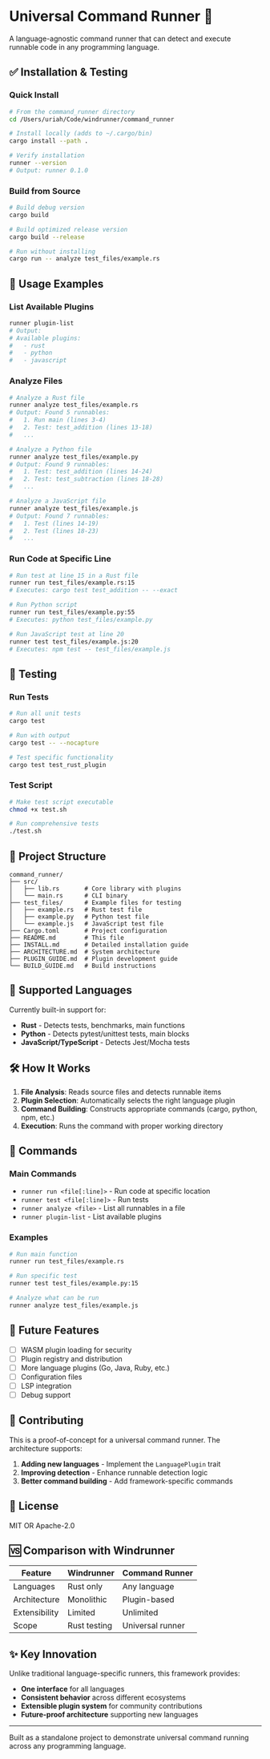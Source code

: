 # Universal Command Runner 🚀

A language-agnostic command runner that can detect and execute runnable code in any programming language.

## ✅ Installation & Testing

### Quick Install

```bash
# From the command_runner directory
cd /Users/uriah/Code/windrunner/command_runner

# Install locally (adds to ~/.cargo/bin)
cargo install --path .

# Verify installation
runner --version
# Output: runner 0.1.0
```

### Build from Source

```bash
# Build debug version
cargo build

# Build optimized release version  
cargo build --release

# Run without installing
cargo run -- analyze test_files/example.rs
```

## 🎯 Usage Examples

### List Available Plugins

```bash
runner plugin-list
# Output:
# Available plugins:
#   - rust
#   - python
#   - javascript
```

### Analyze Files

```bash
# Analyze a Rust file
runner analyze test_files/example.rs
# Output: Found 5 runnables:
#   1. Run main (lines 3-4)
#   2. Test: test_addition (lines 13-18)
#   ...

# Analyze a Python file
runner analyze test_files/example.py
# Output: Found 9 runnables:
#   1. Test: test_addition (lines 14-24)
#   2. Test: test_subtraction (lines 18-28)
#   ...

# Analyze a JavaScript file
runner analyze test_files/example.js
# Output: Found 7 runnables:
#   1. Test (lines 14-19)
#   2. Test (lines 18-23)
#   ...
```

### Run Code at Specific Line

```bash
# Run test at line 15 in a Rust file
runner run test_files/example.rs:15
# Executes: cargo test test_addition -- --exact

# Run Python script
runner run test_files/example.py:55
# Executes: python test_files/example.py

# Run JavaScript test at line 20
runner test test_files/example.js:20
# Executes: npm test -- test_files/example.js
```

## 🧪 Testing

### Run Tests

```bash
# Run all unit tests
cargo test

# Run with output
cargo test -- --nocapture

# Test specific functionality
cargo test test_rust_plugin
```

### Test Script

```bash
# Make test script executable
chmod +x test.sh

# Run comprehensive tests
./test.sh
```

## 📁 Project Structure

```
command_runner/
├── src/
│   ├── lib.rs       # Core library with plugins
│   └── main.rs      # CLI binary
├── test_files/      # Example files for testing
│   ├── example.rs   # Rust test file
│   ├── example.py   # Python test file
│   └── example.js   # JavaScript test file
├── Cargo.toml       # Project configuration
├── README.md        # This file
├── INSTALL.md       # Detailed installation guide
├── ARCHITECTURE.md  # System architecture
├── PLUGIN_GUIDE.md  # Plugin development guide
└── BUILD_GUIDE.md   # Build instructions
```

## 🔌 Supported Languages

Currently built-in support for:
- **Rust** - Detects tests, benchmarks, main functions
- **Python** - Detects pytest/unittest tests, main blocks
- **JavaScript/TypeScript** - Detects Jest/Mocha tests

## 🛠️ How It Works

1. **File Analysis**: Reads source files and detects runnable items
2. **Plugin Selection**: Automatically selects the right language plugin
3. **Command Building**: Constructs appropriate commands (cargo, python, npm, etc.)
4. **Execution**: Runs the command with proper working directory

## 📝 Commands

### Main Commands

- `runner run <file[:line]>` - Run code at specific location
- `runner test <file[:line]>` - Run tests
- `runner analyze <file>` - List all runnables in a file
- `runner plugin-list` - List available plugins

### Examples

```bash
# Run main function
runner run test_files/example.rs

# Run specific test
runner test test_files/example.py:15

# Analyze what can be run
runner analyze test_files/example.js
```

## 🚀 Future Features

- [ ] WASM plugin loading for security
- [ ] Plugin registry and distribution
- [ ] More language plugins (Go, Java, Ruby, etc.)
- [ ] Configuration files
- [ ] LSP integration
- [ ] Debug support

## 🤝 Contributing

This is a proof-of-concept for a universal command runner. The architecture supports:

1. **Adding new languages** - Implement the `LanguagePlugin` trait
2. **Improving detection** - Enhance runnable detection logic
3. **Better command building** - Add framework-specific commands

## 📄 License

MIT OR Apache-2.0

## 🆚 Comparison with Windrunner

| Feature | Windrunner | Command Runner |
|---------|------------|----------------|
| Languages | Rust only | Any language |
| Architecture | Monolithic | Plugin-based |
| Extensibility | Limited | Unlimited |
| Scope | Rust testing | Universal runner |

## ✨ Key Innovation

Unlike traditional language-specific runners, this framework provides:
- **One interface** for all languages
- **Consistent behavior** across different ecosystems
- **Extensible plugin system** for community contributions
- **Future-proof architecture** supporting new languages

---

Built as a standalone project to demonstrate universal command running across any programming language.